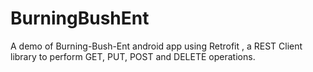 # BurningBushEnt
A demo of Burning-Bush-Ent android app using Retrofit , a REST Client library to perform GET, PUT, POST and DELETE operations.
